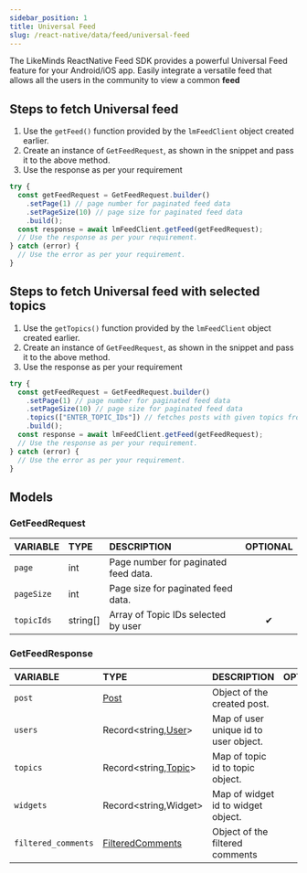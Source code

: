 ```yaml
---
sidebar_position: 1
title: Universal Feed
slug: /react-native/data/feed/universal-feed
---
```


The LikeMinds ReactNative Feed SDK provides a powerful Universal Feed feature for your Android/iOS app. Easily integrate a versatile feed that allows all the users in the community to view a common **feed**

## Steps to fetch Universal feed

1. Use the `getFeed()` function provided by the `lmFeedClient` object created earlier.
2. Create an instance of `GetFeedRequest`, as shown in the snippet and pass it to the above method.
3. Use the response as per your requirement

```js
try {
  const getFeedRequest = GetFeedRequest.builder()
    .setPage(1) // page number for paginated feed data
    .setPageSize(10) // page size for paginated feed data
    .build();
  const response = await lmFeedClient.getFeed(getFeedRequest);
  // Use the response as per your requirement.
} catch (error) {
  // Use the error as per your requirement.
}
```

## Steps to fetch Universal feed with selected topics

1. Use the `getTopics()` function provided by the `lmFeedClient` object created earlier.
2. Create an instance of `GetFeedRequest`, as shown in the snippet and pass it to the above method.
3. Use the response as per your requirement

```js
try {
  const getFeedRequest = GetFeedRequest.builder()
    .setPage(1) // page number for paginated feed data
    .setPageSize(10) // page size for paginated feed data
    .topics(["ENTER_TOPIC_IDs"]) // fetches posts with given topics from feed
    .build();
  const response = await lmFeedClient.getFeed(getFeedRequest);
  // Use the response as per your requirement.
} catch (error) {
  // Use the error as per your requirement.
}
```

## Models

### GetFeedRequest

| **VARIABLE** | **TYPE** | **DESCRIPTION**                      | **OPTIONAL** |
| :----------- | :------- | :----------------------------------- | :----------: |
| `page`       | int      | Page number for paginated feed data. |              |
| `pageSize`   | int      | Page size for paginated feed data.   |              |
| `topicIds`   | string[] | Array of Topic IDs selected by user  |      ✔       |

### GetFeedResponse

| **VARIABLE**        | **TYPE**                                                      | **DESCRIPTION**                       | **OPTIONAL** |
| :------------------ | :------------------------------------------------------------ | :------------------------------------ | :----------: |
| `post`              | [Post](../Models/post-model.md)                               | Object of the created post.           |              |
| `users`             | Record<string,[User](../Models/user-model.md)>                | Map of user unique id to user object. |              |
| `topics`            | Record<string,[Topic](../Models/topic-model.md)>              | Map of topic id to topic object.      |              |
| `widgets`           | Record<string,Widget>                                         | Map of widget id to widget object.    |              |
| `filtered_comments` | [FilteredComments](../Models/post-model.md/#filteredcomments) | Object of the filtered comments       |              |
